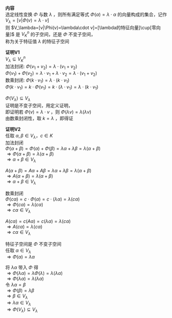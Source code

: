 **内容**  
选定线性变换 $\Phi$ 与数 $\lambda$ ，则所有满足等式 $\Phi(\alpha)=\lambda\cdot\alpha$ 的向量构成的集合，记作 $V_\lambda=[v|\Phi(v)=\lambda\cdot v]$   
则 $V_\lambda=[v|\Phi(v)=\lambda\cdot v]=[\lambda的特征向量]\cup[零向量]$ 是 $V_K^n$ 的子空间，还是 $\Phi$ 不变子空间，  
称为关于特征值 $\lambda$ 的特征子空间  
  
**证明V1**  
 $V_\lambda\subseteq V_K^n$   
加法封闭:  $\Phi(v_1+v_2)=\lambda\cdot(v_1+v_2)$   
 $\Phi(v_1)+\Phi(v_2)=\lambda\cdot v_1+\lambda\cdot v_2=\lambda\cdot(v_1+v_2)$   
数乘封闭:  $\Phi(k\cdot v_1)=\lambda\cdot(k\cdot v_1)$   
 $\Phi(k\cdot v_1)=k\cdot\Phi(v_1)=k\cdot(\lambda\cdot v_1)=\lambda\cdot(k\cdot v_1)$   
  
 $\Phi(V_\lambda)\subseteq V_\lambda$   
证明是不变子空间，用定义证明，  
即证明若 $\Phi(v)=\lambda\cdot v$ ，则 $\Phi(\lambda v)=\lambda(\lambda v)$   
由数乘封闭性，取 $k=\lambda$ ，即得证  
  
**证明V2**  
任取 $\alpha,\beta\in V_\lambda，c\in K$   
加法封闭  
 $\Phi(\alpha+\beta)=\Phi(\alpha)+\Phi(\beta)=\lambda\alpha+\lambda\beta=\lambda(\alpha+\beta)$   
 $\Rightarrow \Phi(\alpha+\beta)=\lambda(\alpha+\beta)$   
 $\Rightarrow \alpha+\beta\in V_\lambda$   
  
 $A(\alpha+\beta)=A\alpha+A\beta=\lambda\alpha+\lambda\beta=\lambda(\alpha+\beta)$   
 $\Rightarrow A(\alpha+\beta)=\lambda(\alpha+\beta)$   
 $\Rightarrow \alpha+\beta\in V_\lambda$   
  
数乘封闭  
 $\Phi(c\alpha)=c\cdot\Phi(\alpha)=c\cdot(\lambda\alpha)=\lambda(c\alpha)$   
 $\Rightarrow \Phi(c\alpha)=\lambda(c\alpha)$   
 $\Rightarrow c\alpha\in V_\lambda$   
  
 $A(c\alpha)=c(A\alpha)=c(\lambda\alpha)=\lambda(c\alpha)$   
 $\Rightarrow A(c\alpha)=\lambda(c\alpha)$   
 $\Rightarrow c\alpha\in V_\lambda$   
  
特征子空间是 $\Phi$ 不变子空间  
任取 $\alpha\in V_\lambda$   
 $\Rightarrow \Phi(\alpha)=\lambda\alpha$   
  
将 $\lambda\alpha$ 带入 $\Phi$ 得  
 $\Rightarrow \Phi(\lambda\alpha)=\lambda\Phi(\lambda)=\lambda(\lambda\alpha)$   
 $\Rightarrow \Phi(\lambda\alpha)=\lambda(\lambda\alpha)$   
令 $\lambda\alpha=\beta$   
 $\Rightarrow \Phi(\beta)=\lambda\beta$   
 $\Rightarrow \beta\in V_\lambda$   
 $\Rightarrow \lambda\alpha\in V_\lambda$   
 $\Rightarrow \Phi(V_\lambda)\subseteq V_\lambda$   

